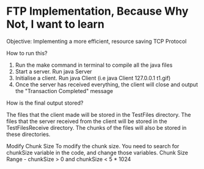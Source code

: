 # FTP Implementation, Because Why Not, I want to learn

Objective: Implementing a more efficient, resource saving TCP Protocol

How to run this?

1. Run the make command in terminal to compile all the java files
2. Start a server. Run java Server
3. Initialise a client. Run java Client <Destination IP> <File Name to send> (i.e java Client 127.0.0.1 t1.gif)
4. Once the server has received everything, the client will close and output the "Transaction Completed" message

How is the final output stored?

The files that the client made will be stored in the TestFiles directory. The files
that the server received from the client will be stored in the TestFilesReceive directory.
The chunks of the files will also be stored in these directories.

Modify Chunk Size
To modify the chunk size. You need to search for chunkSize variable in the
code, and change those variables. Chunk Size Range - chunkSize > 0 and chunkSize < 5 \* 1024
